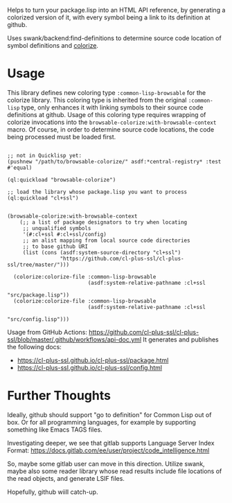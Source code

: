 Helps to turn your package.lisp into an HTML API reference,
by generating a colorized version of it, with every symbol
being a link to its definition at github.

Uses swank/backend:find-definitions to determine source code location
of symbol definitions and [colorize](https://github.com/kingcons/colorize).

# Usage

This library defines new coloring type `:common-lisp-browsable` for the
colorize library. This coloring type is inherited from the original
`:common-lisp` type, only enhances it with linking symbols to their
source code definitions at github. Usage of this coloring type
requires wrapping of colorize invocations into the
`browsable-colorize:with-browsable-context` macro. Of course,
in order to determine source code locations, the code
being processed must be loaded first.


```common-lisp

;; not in Quicklisp yet:
(pushnew "/path/to/browsable-colorize/" asdf:*central-registry* :test #'equal)

(ql:quickload "browsable-colorize")

;; load the library whose package.lisp you want to process
(ql:quickload "cl+ssl")


(browsable-colorize:with-browsable-context
    (;; a list of package designators to try when locating
     ;; unqualified symbols
     '(#:cl+ssl #:cl+ssl/config)
     ;; an alist mapping from local source code directories
     ;; to base github URI
     (list (cons (asdf:system-source-directory "cl+ssl")
                 "https://github.com/cl-plus-ssl/cl-plus-ssl/tree/master/")))
  
  (colorize:colorize-file :common-lisp-browsable
                          (asdf:system-relative-pathname :cl+ssl
                                                         "src/package.lisp"))
  (colorize:colorize-file :common-lisp-browsable
                          (asdf:system-relative-pathname :cl+ssl
                                                         "src/config.lisp")))
```

Usage from GitHub Actions:
https://github.com/cl-plus-ssl/cl-plus-ssl/blob/master/.github/workflows/api-doc.yml
It generates and publishes the following docs:
  - https://cl-plus-ssl.github.io/cl-plus-ssl/package.html
  - https://cl-plus-ssl.github.io/cl-plus-ssl/config.html

# Further Thoughts

Ideally, github should support "go to definition" for Common Lisp out of box.
Or for all programming languages, for example by supporting something like
Emacs TAGS files.

Investigating deeper, we see that gitlab supports Language Server Index Format:
https://docs.gitlab.com/ee/user/project/code_intelligence.html

So, maybe some gitlab user can move in this direction. Utilize swank,
maybe also some reader library whose read results include file
locations of the read objects, and generate LSIF files.

Hopefully, github wiill catch-up.

